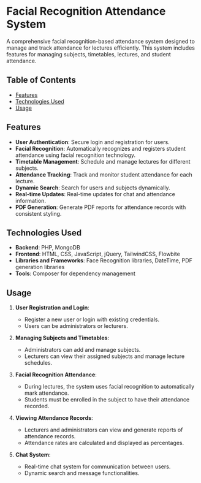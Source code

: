 # Facial Recognition Attendance System

A comprehensive facial recognition-based attendance system designed to manage and track attendance for lectures efficiently. This system includes features for managing subjects, timetables, lectures, and student attendance.

## Table of Contents

- [Features](#features)
- [Technologies Used](#technologies-used)
- [Usage](#usage)

## Features

- **User Authentication**: Secure login and registration for users.
- **Facial Recognition**: Automatically recognizes and registers student attendance using facial recognition technology.
- **Timetable Management**: Schedule and manage lectures for different subjects.
- **Attendance Tracking**: Track and monitor student attendance for each lecture.
- **Dynamic Search**: Search for users and subjects dynamically.
- **Real-time Updates**: Real-time updates for chat and attendance information.
- **PDF Generation**: Generate PDF reports for attendance records with consistent styling.

## Technologies Used

- **Backend**: PHP, MongoDB
- **Frontend**: HTML, CSS, JavaScript, jQuery, TailwindCSS, Flowbite
- **Libraries and Frameworks**: Face Recognition libraries, DateTime, PDF generation libraries
- **Tools**: Composer for dependency management

## Usage

1. **User Registration and Login**:
   - Register a new user or login with existing credentials.
   - Users can be administrators or lecturers.

2. **Managing Subjects and Timetables**:
   - Administrators can add and manage subjects.
   - Lecturers can view their assigned subjects and manage lecture schedules.

3. **Facial Recognition Attendance**:
   - During lectures, the system uses facial recognition to automatically mark attendance.
   - Students must be enrolled in the subject to have their attendance recorded.

4. **Viewing Attendance Records**:
   - Lecturers and administrators can view and generate reports of attendance records.
   - Attendance rates are calculated and displayed as percentages.

5. **Chat System**:
   - Real-time chat system for communication between users.
   - Dynamic search and message functionalities.
